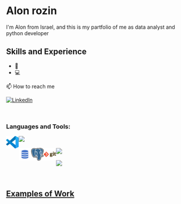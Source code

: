 <!--![add bannre discription](https://add banner.jpg)-->

# Alon rozin
I'm Alon from Israel, and this is my partfolio of me as data analyst and python developer

## Skills and Experience

* 📱 
* 💻

📫 How to reach me

[![LinkedIn](https://img.shields.io/badge/--linkedin?label=LinkedIn&logo=LinkedIn&style=social)](https://www.linkedin.com/in/alonrozin1/)

<br />

### Languages and Tools:

<img align="left" alt="Visual Studio Code" width="34px" src="https://raw.githubusercontent.com/github/explore/80688e429a7d4ef2fca1e82350fe8e3517d3494d/topics/visual-studio-code/visual-studio-code.png" />

<a href="https://www.python.org" target="_blank"> <img src="https://img.icons8.com/color/48/000000/python.png"/>
  
<img align="left" alt="SQL" width="34px" src="https://raw.githubusercontent.com/github/explore/80688e429a7d4ef2fca1e82350fe8e3517d3494d/topics/sql/sql.png" />
  
<img align="left" alt="postgreSQL" width="34px" src="https://raw.githubusercontent.com/github/explore/80688e429a7d4ef2fca1e82350fe8e3517d3494d/topics/postgresql/postgresql.png" />
  
<img align="left" alt="Git" width="34px" src="https://raw.githubusercontent.com/github/explore/80688e429a7d4ef2fca1e82350fe8e3517d3494d/topics/git/git.png" />
  
<a href="https://git-scm.com/" target="_blank"> <img src="https://img.icons8.com/color/48/000000/git.png"/>
  

<a href="https://www.docker.com/" target="_blank"> <img src="https://img.icons8.com/color/48/000000/docker.png"/>


<br />


## Examples of Work
<!--<img src="https://github.com/.gif" width="512" >-->

<!--
- 🔭 I’m currently working on ...
- 🌱 I’m currently learning ...
- 👯 I’m looking to collaborate on ...
- 🤔 I’m looking for help with ...
- 💬 Ask me about ...
- 📫 How to reach me: ...
- 😄 Pronouns: ...
- ⚡ Fun fact: ...
-->
